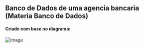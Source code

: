 ## Banco de Dados de uma agencia bancaria (Materia Banco de Dados)

#### Criado com base no diagrama:
![image](https://github.com/CodyKoInABox/agenciaDB/assets/125526050/f83a0795-0c2e-478e-979c-a961cff5e9c1)

